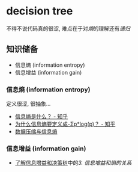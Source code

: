 # decision tree
不得不说代码真的很涩, 难点在于对*熵*的理解还有*递归*
## 知识储备
* 信息熵 (information entropy)
* 信息增益 (information gain)
### 信息熵 (information entropy)
定义很涩, 很抽象...
* [信息熵是什么？ - 知乎](https://www.zhihu.com/question/22178202)
* [为什么信息熵要定义成-Σp*log(p)？ - 知乎](https://www.zhihu.com/question/30828247)
* [数据压缩与信息熵](http://www.ruanyifeng.com/blog/2014/09/information-entropy.html)
### 信息增益 (information gain)
* [了解信息增益和决策树](http://www.cnblogs.com/wentingtu/archive/2012/03/24/2416235.html)中的*3. 信息增益和熵的关系*